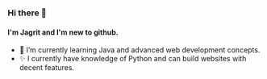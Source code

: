 ### Hi there 👋
#### I'm Jagrit and I'm new to github.
- 🌱 I’m currently learning Java and advanced web development concepts.
- ✨ I currently have knowledge of Python and can build websites with decent features.

<!--
**jagritvats/jagritvats** is a ✨ _special_ ✨ repository because its `README.md` (this file) appears on your GitHub profile.

Here are some ideas to get you started:

- 🔭 I’m currently working on ...

- 👯 I’m looking to collaborate on ...
- 🤔 I’m looking for help with ...
- 💬 Ask me about ...
- 📫 How to reach me: ...
- 😄 Pronouns: ...
- ⚡ Fun fact: ...
-->
